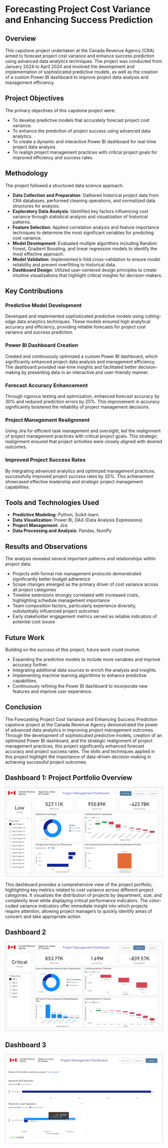 # Forecasting Project Cost Variance and Enhancing Success Prediction

## Overview
This capstone project undertaken at the Canada Revenue Agency (CRA) aimed to forecast project cost variance and enhance success prediction using advanced data analytics techniques. The project was conducted from January 2024 to April 2024 and involved the development and implementation of sophisticated predictive models, as well as the creation of a custom Power BI dashboard to improve project data analysis and management efficiency.

## Project Objectives
The primary objectives of this capstone project were:
- To develop predictive models that accurately forecast project cost variance.
- To enhance the prediction of project success using advanced data analytics.
- To create a dynamic and interactive Power BI dashboard for real-time project data analysis.
- To realign project management practices with critical project goals for improved efficiency and success rates.

## Methodology
The project followed a structured data science approach:
- **Data Collection and Preparation**: Gathered historical project data from CRA databases, performed cleaning operations, and normalized data structures for analysis.
- **Exploratory Data Analysis**: Identified key factors influencing cost variance through statistical analysis and visualization of historical patterns.
- **Feature Selection**: Applied correlation analysis and feature importance techniques to determine the most significant variables for predicting cost variance.
- **Model Development**: Evaluated multiple algorithms including Random Forest, Gradient Boosting, and linear regression models to identify the most effective approach.
- **Model Validation**: Implemented k-fold cross-validation to ensure model reliability and prevent overfitting to historical data.
- **Dashboard Design**: Utilized user-centered design principles to create intuitive visualizations that highlight critical insights for decision-makers.

## Key Contributions

### Predictive Model Development
Developed and implemented sophisticated predictive models using cutting-edge data analytics techniques. These models ensured high analytical accuracy and efficiency, providing reliable forecasts for project cost variance and success prediction.

### Power BI Dashboard Creation
Created and continuously optimized a custom Power BI dashboard, which significantly enhanced project data analysis and management efficiency. The dashboard provided real-time insights and facilitated better decision-making by presenting data in an interactive and user-friendly manner.

### Forecast Accuracy Enhancement
Through rigorous testing and optimization, enhanced forecast accuracy by 30% and reduced prediction errors by 25%. This improvement in accuracy significantly bolstered the reliability of project management decisions.

### Project Management Realignment
Using Jira for efficient task management and oversight, led the realignment of project management practices with critical project goals. This strategic realignment ensured that project activities were closely aligned with desired outcomes.

### Improved Project Success Rates
By integrating advanced analytics and optimized management practices, successfully improved project success rates by 20%. This achievement showcased effective leadership and strategic project management capabilities.

## Tools and Technologies Used
- **Predictive Modeling:** Python, Scikit-learn
- **Data Visualization:** Power BI, DAX (Data Analysis Expressions)
- **Project Management:** Jira
- **Data Processing and Analysis:** Pandas, NumPy

## Results and Observations
The analysis revealed several important patterns and relationships within project data:
- Projects with formal risk management protocols demonstrated significantly better budget adherence
- Scope changes emerged as the primary driver of cost variance across all project categories
- Timeline extensions strongly correlated with increased costs, highlighting schedule management importance
- Team composition factors, particularly experience diversity, substantially influenced project outcomes
- Early stakeholder engagement metrics served as reliable indicators of potential cost issues

## Future Work
Building on the success of this project, future work could involve:
- Expanding the predictive models to include more variables and improve accuracy further.
- Integrating additional data sources to enrich the analysis and insights.
- Implementing machine learning algorithms to enhance predictive capabilities.
- Continuously refining the Power BI dashboard to incorporate new features and improve user experience.

## Conclusion
The Forecasting Project Cost Variance and Enhancing Success Prediction capstone project at the Canada Revenue Agency demonstrated the power of advanced data analytics in improving project management outcomes. Through the development of sophisticated predictive models, creation of an optimized Power BI dashboard, and the strategic realignment of project management practices, this project significantly enhanced forecast accuracy and project success rates. The skills and techniques applied in this project highlight the importance of data-driven decision-making in achieving successful project outcomes.

## Dashboard 1: Project Portfolio Overview
![Dashboard1](https://github.com/Tanay-Shah-Raj/CRA-Cost-Variance-Prediction/raw/master/Dashboard%20-%201.png)

This dashboard provides a comprehensive view of the project portfolio, highlighting key metrics related to cost variance across different project categories. It visualizes the distribution of projects by department, size, and complexity level while displaying critical performance indicators. The color-coded variance indicators offer immediate insight into which projects require attention, allowing project managers to quickly identify areas of concern and take appropriate action.

## Dashboard 2
![Dashboard2](https://github.com/Tanay-Shah-Raj/CRA-Cost-Variance-Prediction/raw/master/Dashboard%20-%202.png)

## Dashboard 3
![Dashboard3](https://github.com/Tanay-Shah-Raj/CRA-Cost-Variance-Prediction/raw/master/Dashboard%20-%203.png)


